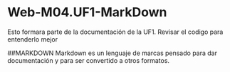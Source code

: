 # Web-M04.UF1-MarkDown

Esto formara parte de la documentación de la UF1. Revisar el codigo para entenderlo mejor

##MARKDOWN
Markdown es un lenguaje de marcas pensado para dar documentación y para ser convertido a otros formatos.


